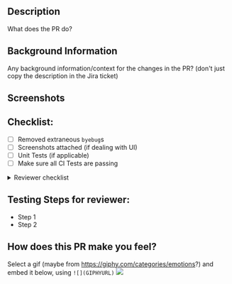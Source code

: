 ## Description
What does the PR do?

## Background Information
Any background information/context for the changes in the PR? (don't just copy the description in the Jira ticket)

## Screenshots

## Checklist:
- [ ] Removed extraneous `byebug`s
- [ ] Screenshots attached (if dealing with UI)
- [ ] Unit Tests (if applicable)
- [ ] Make sure all CI Tests are passing

<details><summary>Reviewer checklist</summary><ul><li>Read PR description and User Story</li><li>Pulled branch, manually tested</li><li>Verified requirements are met</li><li>Reviewed the code</li></ul></details>

## Testing Steps for reviewer:
- Step 1
- Step 2

## How does this PR make you feel?
Select a gif (maybe from https://giphy.com/categories/emotions?) and embed it below, using `![](GIPHYURL)`
![](GIPHYURL)

